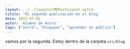 ```yaml
---
layout: ../../layouts/MDPostLayout.astro
titulo: 'Mi segunda publicación en el blog'
data: 2022-07-01 
autor: 'Alumno de Astro' 
tags: ["astro", "bloguear", "aprender en público"]
--- 
```

vamos por la segunda. Estoy dentro de la carpeta `src/blog`

